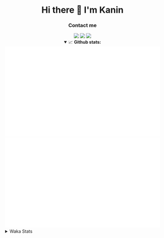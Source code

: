 <div align="center">
 <h1>Hi there 👋 I'm Kanin</h1>
 <h3>Contact me</h3>
 <a href="mailto:im@kanin.dev"><img src="https://img.shields.io/badge/gmail-%23D14836.svg?&style=for-the-badge&logo=gmail&logoColor=white"/></a>
 <a href="https://twitter.com/KaninDev"><img src="https://img.shields.io/badge/twitter-%231DA1F2.svg?&style=for-the-badge&logo=twitter&logoColor=white"/></a>
 <a href="https://www.linkedin.com/in/KaninDev"><img src="https://img.shields.io/badge/linkedin-%230077B5.svg?&style=for-the-badge&logo=linkedin&logoColor=white"/></a>
<details open>
  <summary>📈 <b>Github stats:</b></summary>
  <img src="https://github.com/Kanin/Kanin/blob/master/scripts/GitHubStats/generated/overview.svg"/>
  <img src="https://github.com/Kanin/Kanin/blob/master/scripts/GitHubStats/generated/languages.svg"/>
</details>
</div>

<details>
 <summary>Waka Stats</summary>

<!--START_SECTION:waka-->
![Code Time](http://img.shields.io/badge/Code%20Time-1%2C850%20hrs%2044%20mins-blue)

![Profile Views](http://img.shields.io/badge/Profile%20Views-12-blue)

![Lines of code](https://img.shields.io/badge/From%20Hello%20World%20I%27ve%20Written-21%20Thousand%20lines%20of%20code-blue)

**🐱 My GitHub Data** 

> 🏆 236 Contributions in the Year 2022
 > 
> 📦 85.3 kB Used in GitHub's Storage 
 > 
> 🚫 Not Opted to Hire
 > 
> 📜 14 Public Repositories 
 > 
> 🔑 9 Private Repositories  
 > 
**I'm a Night 🦉** 

```text
🌞 Morning    97 commits     ████░░░░░░░░░░░░░░░░░░░░░   16.64% 
🌆 Daytime    159 commits    ██████░░░░░░░░░░░░░░░░░░░   27.27% 
🌃 Evening    202 commits    ████████░░░░░░░░░░░░░░░░░   34.65% 
🌙 Night      125 commits    █████░░░░░░░░░░░░░░░░░░░░   21.44%

```
📅 **I'm Most Productive on Sunday** 

```text
Monday       87 commits     ███░░░░░░░░░░░░░░░░░░░░░░   14.92% 
Tuesday      61 commits     ██░░░░░░░░░░░░░░░░░░░░░░░   10.46% 
Wednesday    84 commits     ███░░░░░░░░░░░░░░░░░░░░░░   14.41% 
Thursday     92 commits     ████░░░░░░░░░░░░░░░░░░░░░   15.78% 
Friday       62 commits     ██░░░░░░░░░░░░░░░░░░░░░░░   10.63% 
Saturday     91 commits     ████░░░░░░░░░░░░░░░░░░░░░   15.61% 
Sunday       106 commits    ████░░░░░░░░░░░░░░░░░░░░░   18.18%

```


📊 **This Week I Spent My Time On** 

```text
⌚︎ Time Zone: America/New_York

💬 Programming Languages: 
Python                   3 hrs 10 mins       ████████████████████████░   98.02% 
SQL                      3 mins              ░░░░░░░░░░░░░░░░░░░░░░░░░   1.98%

🔥 Editors: 
PyCharm                  3 hrs 14 mins       █████████████████████████   100.0%

🐱‍💻 Projects: 
TomsBotPyCord            3 hrs 14 mins       █████████████████████████   100.0%

💻 Operating System: 
Linux                    3 hrs 14 mins       █████████████████████████   100.0%

```

**I Mostly Code in Python** 

```text
Python                   23 repos            ███████████████████░░░░░░   76.67% 
JavaScript               3 repos             ██░░░░░░░░░░░░░░░░░░░░░░░   10.0% 
Java                     2 repos             █░░░░░░░░░░░░░░░░░░░░░░░░   6.67% 
Kotlin                   1 repo              ░░░░░░░░░░░░░░░░░░░░░░░░░   3.33% 
HTML                     1 repo              ░░░░░░░░░░░░░░░░░░░░░░░░░   3.33%

```


**Timeline**

![Chart not found](https://raw.githubusercontent.com/Kanin/Kanin/master/charts/bar_graph.png) 


 Last Updated on 03/03/2022 07:07:34 UTC
<!--END_SECTION:waka-->
</details>

